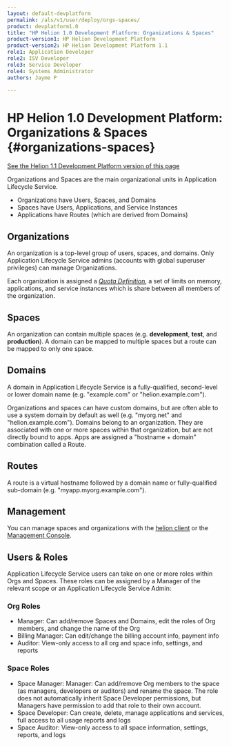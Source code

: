 ```yaml
---
layout: default-devplatform
permalink: /als/v1/user/deploy/orgs-spaces/
product: devplatform1.0
title: "HP Helion 1.0 Development Platform: Organizations & Spaces"
product-version1: HP Helion Development Platform
product-version2: HP Helion Development Platform 1.1
role1: Application Developer 
role2: ISV Developer
role3: Service Developer
role4: Systems Administrator
authors: Jayme P

---
```

<!--PUBLISHED-->

# HP Helion 1.0 Development Platform: Organizations & Spaces {#organizations-spaces}
[See the Helion 1.1 Development Platform version of this page](/helion/devplatform/1.1/als/user/deploy/orgs-spaces/)

Organizations and Spaces are the main organizational units in Application Lifecycle Service.

-   Organizations have Users, Spaces, and Domains
-   Spaces have Users, Applications, and Service Instances
-   Applications have Routes (which are derived from Domains)

Organizations[](#organizations "Permalink to this headline")
-------------------------------------------------------------

An organization is a top-level group of users, spaces, and domains. Only
Application Lifecycle Service admins (accounts with global superuser privileges) can manage
Organizations.

Each organization is assigned a [*Quota
Definition*](/als/v1/admin/server/configuration/#server-config-quota-definitions),
a set of limits on memory, applications, and service instances which is
share between all members of the organization.

Spaces[](#spaces "Permalink to this headline")
-----------------------------------------------

An organization can contain multiple spaces (e.g. **development**,
**test**, and **production**). A domain can be mapped to multiple spaces
but a route can be mapped to only one space.

Domains[](#domains "Permalink to this headline")
-------------------------------------------------

A domain in Application Lifecycle Service is a fully-qualified, second-level or lower domain name (e.g. "example.com" or "helion.example.com").

Organizations and spaces can have custom domains, but are often able to use a system domain by default as well (e.g. "myorg.net" and "helion.example.com"). Domains belong to an organization. They are associated with one or more spaces within that organization, but are not directly bound to apps. Apps are assigned a "hostname + domain" combination called a Route.

Routes[](#routes "Permalink to this headline")
-----------------------------------------------

A route is a virtual hostname followed by a domain name or
fully-qualified sub-domain (e.g. "myapp.myorg.example.com").

Management[](#management "Permalink to this headline")
-------------------------------------------------------

You can manage spaces and organizations with the [helion client](/als/v1/user/client) or the [Management Console](/als/v1/admin/console/customize/#user-console-organizations).

Users & Roles[](#users-roles "Permalink to this headline")
-----------------------------------------------------------

Application Lifecycle Service users can take on one or more roles within Orgs and Spaces. These roles can be assigned by a Manager of the relevant scope or an Application Lifecycle Service Admin:

### Org Roles[](#org-roles "Permalink to this headline")

-   Manager: Can add/remove Spaces and Domains, edit the roles of Org members, and change the name of the Org 
-   Billing Manager: Can edit/change the billing account info, payment info
-   Auditor: View-only access to all org and space info, settings, and reports

### Space Roles[](#space-roles "Permalink to this headline")

-   Space Manager: Manager: Can add/remove Org members to the space (as managers, developers or auditors) and rename the space. The role does not automatically inherit Space Developer permissions, but Managers have permission to add that role to their own account. 
-   Space Developer: Can create, delete, manage applications and services, full access to all usage reports and logs
-   Space Auditor: View-only access to all space information, settings, reports, and logs
